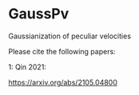# GaussPv
Gaussianization of peculiar velocities

Please cite the following papers:

1: Qin 2021: 

https://arxiv.org/abs/2105.04800

